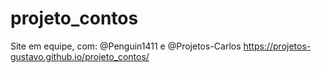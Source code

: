 # projeto_contos
Site em equipe, com: @Penguin1411 e @Projetos-Carlos
https://projetos-gustavo.github.io/projeto_contos/
